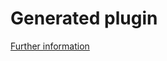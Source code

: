 # Generated plugin

[Further information](https://developers.plentymarkets.com/marketplace/plugin-requirements#marketplace-user-guide)